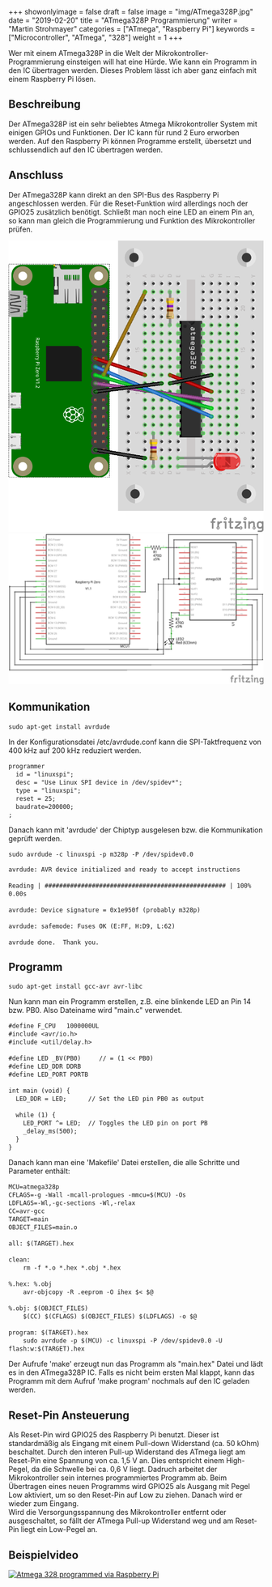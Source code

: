 +++
showonlyimage = false
draft = false
image = "img/ATmega328P.jpg"
date = "2019-02-20"
title = "ATmega328P Programmierung"
writer = "Martin Strohmayer"
categories = ["ATmega", "Raspberry Pi"]
keywords = ["Microcontroller", "ATmega", "328"]
weight = 1
+++

Wer mit einem ATmega328P in die Welt der Mikrokontroller-Programmierung einsteigen will hat eine Hürde. Wie kann ein Programm in den IC übertragen werden. Dieses Problem lässt ich aber ganz einfach mit einem Raspberry Pi lösen. 
<!--more-->

## Beschreibung ##

Der ATmega328P ist ein sehr beliebtes Atmega Mikrokontroller System mit einigen GPIOs und Funktionen. Der IC kann für rund 2 Euro erworben werden. Auf den Raspberry Pi können Programme erstellt, übersetzt und schlussendlich auf den IC übertragen werden.

## Anschluss ##

Der ATmega328P kann direkt an den SPI-Bus des Raspberry Pi angeschlossen werden. Für die Reset-Funktion wird allerdings noch der GPIO25 zusätzlich benötigt.
Schließt man noch eine LED an einem Pin an, so kann man gleich die Programmierung und Funktion des Mikrokontroller prüfen. 

![ATmega328 Steckplatine](../../img/ATmega328P_Steckplatine.png)
![ATmega328 Schaltplan](../../img/ATmega328P_Schaltplan.png) 


## Kommunikation ##

```
sudo apt-get install avrdude
```

In der Konfigurationsdatei /etc/avrdude.conf kann die SPI-Taktfrequenz von 400 kHz auf 200 kHz reduziert werden.  

```
programmer
  id = "linuxspi";
  desc = "Use Linux SPI device in /dev/spidev*";
  type = "linuxspi";
  reset = 25;
  baudrate=200000;
;
```

Danach kann mit 'avrdude' der Chiptyp ausgelesen bzw. die Kommunikation geprüft werden.  
```
sudo avrdude -c linuxspi -p m328p -P /dev/spidev0.0
```

```
avrdude: AVR device initialized and ready to accept instructions

Reading | ################################################## | 100% 0.00s

avrdude: Device signature = 0x1e950f (probably m328p)

avrdude: safemode: Fuses OK (E:FF, H:D9, L:62)

avrdude done.  Thank you.
```

## Programm ##

```
sudo apt-get install gcc-avr avr-libc 
```

Nun kann man ein Programm erstellen, z.B. eine blinkende LED an Pin 14 bzw. PB0.
Also Dateiname wird "main.c" verwendet.

```
#define F_CPU   1000000UL
#include <avr/io.h>
#include <util/delay.h>

#define LED _BV(PB0)     // = (1 << PB0)
#define LED_DDR DDRB
#define LED_PORT PORTB

int main (void) {
  LED_DDR = LED;      // Set the LED pin PB0 as output

  while (1) {
    LED_PORT ^= LED;  // Toggles the LED pin on port PB
    _delay_ms(500);
  }
}
```


Danach kann man eine 'Makefile' Datei erstellen, die alle Schritte und Parameter enthält:

```
MCU=atmega328p
CFLAGS=-g -Wall -mcall-prologues -mmcu=$(MCU) -Os
LDFLAGS=-Wl,-gc-sections -Wl,-relax
CC=avr-gcc
TARGET=main
OBJECT_FILES=main.o

all: $(TARGET).hex

clean:
	rm -f *.o *.hex *.obj *.hex

%.hex: %.obj
	avr-objcopy -R .eeprom -O ihex $< $@

%.obj: $(OBJECT_FILES)
	$(CC) $(CFLAGS) $(OBJECT_FILES) $(LDFLAGS) -o $@

program: $(TARGET).hex
	sudo avrdude -p $(MCU) -c linuxspi -P /dev/spidev0.0 -U flash:w:$(TARGET).hex
```

Der Aufrufe 'make' erzeugt nun das Programm als "main.hex" Datei und lädt es in den ATmega328P IC.
Falls es nicht beim ersten Mal klappt, kann das Programm mit dem Aufruf 'make program' nochmals auf den IC geladen werden.


## Reset-Pin Ansteuerung ##

Als Reset-Pin wird GPIO25 des Raspberry Pi benutzt. Dieser ist standardmäßig als Eingang mit einem Pull-down Widerstand (ca. 50 kOhm) beschaltet. Durch den interen Pull-up Widerstand des ATmega liegt am Reset-Pin eine Spannung von ca. 1,5 V an. Dies entspricht einem High-Pegel, da die Schwelle bei ca. 0,6 V liegt. Dadruch arbeitet der Mikrokontroller sein internes programmiertes Programm ab. Beim Übertragen eines neuen Programms wird GPIO25 als Ausgang mit Pegel Low aktiviert, um so den Reset-Pin auf Low zu ziehen. Danach wird er wieder zum Eingang.  
Wird die Versorgungsspannung des Mikrokontroller entfernt oder ausgeschaltet, so fällt der ATmega Pull-up Widerstand weg und am Reset-Pin liegt ein Low-Pegel an. 

## Beispielvideo ##

[![Atmega 328 programmed via Raspberry Pi](http://img.youtube.com/vi/WoNUi5WsEQ8/0.jpg)](https://www.youtube.com/watch?v=WoNUi5WsEQ8)
